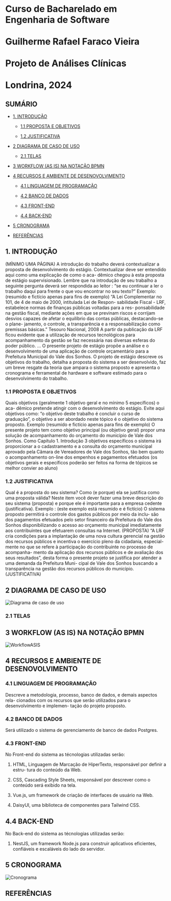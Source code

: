 # Curso de Bacharelado em Engenharia de Software </br></br> Guilherme Rafael Faraco Vieira </br></br> Projeto de Análises Clínicas </br></br> Londrina, 2024

## SUMÁRIO

- [1. INTRODUÇÃO](#1-introdução)

  - [1.1 PROPOSTA E OBJETIVOS](#11-proposta-e-objetivos)

  - [1.2 JUSTIFICATIVA](#12-justificativa)

- [2 DIAGRAMA DE CASO DE USO](#2-diagrama-de-caso-de-uso)
  - [2.1 TELAS](#21-telas)

- [3 WORKFLOW (AS IS) NA NOTAÇÃO BPMN](#3-workflow-as-is-na-notação-bpmn)

- [4 RECURSOS E AMBIENTE DE DESENOVOLVIMENTO](#4-recursos-e-ambiente-de-desenovolvimento)

  - [4.1 LINGUAGEM DE PROGRAMAÇÃO](#41-linguagem-de-programação)

  - [4.2 BANCO DE DADOS](#42-banco-de-dados)

  - [4.3 FRONT-END](#43-front-end)

  - [4.4 BACK-END](#44-back-end)

- [5 CRONOGRAMA](#5-cronograma)

- [REFERÊNCIAS](#referências)

## 1. INTRODUÇÃO

(MÍNIMO UMA PÁGINA)
A introdução do trabalho deverá contextualizar a proposta de desenvolvimento
do estágio.
Contextualizar deve ser entendido aqui como uma explicação de como o aca-
dêmico chegou à esta proposta de estágio supervisionado.
Lembre que na introdução de seu trabalho a seguinte pergunta deverá ser
respondida ao leitor : “se eu continuar a ler o trabalho daqui para frente o que vou
encontrar no seu texto?”
Exemplo:
(resumido e fictício apenas para fins de exemplo)
“A Lei Complementar no 101, de 4 de maio de 2000, intitulada Lei de Respon-
sabilidade Fiscal - LRF, estabelece normas de finanças públicas voltadas para a res-
ponsabilidade na gestão fiscal, mediante ações em que se previnam riscos e corrijam
desvios capazes de afetar o equilíbrio das contas públicas, destacando-se o plane-
jamento, o controle, a transparência e a responsabilização como premissas básicas.”
Tesouro Nacional, 2008
A partir da publicação da LRF ficou evidente que a utilização de recursos
tecnológicos para acompanhamento da gestão se faz necessária nas diversas esferas
do poder público.
...
O presente projeto de estágio propõe a análise e o desenvolvimento de uma
aplicação de controle orçamentário para a Prefeitura Municipal do Vale dos Sonhos.
O projeto de estágio descreve os objetivos do trabalho, detalha a proposta do
sistema a ser desenvolvido, faz um breve resgate da teoria que ampara o sistema
proposto e apresenta o cronograma e ferramental de hardware e software estimado
para o desenvolvimento do trabalho.

### 1.1 PROPOSTA E OBJETIVOS

Quais objetivos (geralmente 1 objetivo geral e no mínimo 5 específicos) o aca-
dêmico pretende atingir com o desenvolvimento do estágio.
Evite aqui objetivos como: “o objetivo deste trabalho é concluir o curso de
graduação”, o objetivo a ser abordado neste tópico é o objetivo do sistema proposto.
Exemplo (resumido e fictício apenas para fins de exemplo)
O presente projeto tem como objetivo principal (ou objetivo geral) propor uma
solução de acompanhamento do orçamento do município de Vale dos Sonhos. Como
Capítulo 1. Introdução 3
objetivos específicos o sistema irá proporcionar a o cadastramento e a consulta do
orçamento municipal aprovado pela Câmara de Vereadores de Vale dos Sonhos, tão
bem quanto o acompanhamento on-line dos empenhos e pagamentos efetuados
(os objetivos gerais e específicos poderão ser feitos na forma de tópicos se
melhor convier ao aluno)

### 1.2 JUSTIFICATIVA

Qual é a proposta do seu sistema? Como (e porque) ela se justifica como uma
proposta válida?
Neste item você dever fazer uma breve descrição do seu sistema (proposta) e
porque ele é importante para a empresa cedente (justificativa).
Exemplo :
(este exemplo está resumido e é fictício)
O sistema proposto permitirá o controle dos gastos públicos por meio da inclu-
são dos pagamentos efetuados pelo setor financeiro da Prefeitura do Vale dos Sonhos
disponibilizando o acesso ao orçamento municipal imediatamente aos contribuintes
que efetuarem consultas na Internet. (PROPOSTA)
“A LRF cria condições para a implantação de uma nova cultura gerencial na
gestão dos recursos públicos e incentiva o exercício pleno da cidadania, especial-
mente no que se refere à participação do contribuinte no processo de acompanha-
mento da aplicação dos recursos públicos e de avaliação dos seus resultados”, desta
forma o presente projeto se justifica por atender a uma demanda da Prefeitura Muni-
cipal de Vale dos Sonhos buscando a transparência na gestão dos recursos públicos
do município. (JUSTIFICATIVA)

## 2 DIAGRAMA DE CASO DE USO

![Diagrama de caso de uso](./diagramas/caso_de_uso.png)

### 2.1 TELAS

## 3 WORKFLOW (AS IS) NA NOTAÇÃO BPMN

![WorkflowASIS](./diagramas/WorkflowASIS.png)

## 4 RECURSOS E AMBIENTE DE DESENOVOLVIMENTO

### 4.1 LINGUAGEM DE PROGRAMAÇÃO

Descreve a metodologia, processo, banco de dados, e demais aspectos rela-
cionados com os recursos que serão utilizados para o desenvolvimento e implemen-
tação do projeto proposto.

### 4.2 BANCO DE DADOS

Será utilizado o sistema de gerenciamento de banco de dados Postgres.

### 4.3 FRONT-END

No Front-end do sistema as técnologias utilizadas serão:

  1. HTML, Linguagem de Marcação de HiperTexto, responsável por definir a estru-
tura do conteúdo da Web.

  2. CSS, Cascading Style Sheets, responsável por descrever como o conteúdo será
exibido na tela.

  3. Vue.js, um framework de criação de interfaces de usuário na Web.

  4. DaisyUI, uma biblioteca de componentes para Tailwind CSS.

## 4.4 BACK-END

No Back-end do sistema as técnologias utilizadas serão:

  1. NestJS, um framework Node.js para construir aplicativos eficientes, confiáveis e escaláveis do lado do servidor.

## 5 CRONOGRAMA

![Cronograma](/docs/img/Cronograma-de-projeto-Cronograma-de-projeto.png)

## REFERÊNCIAS
